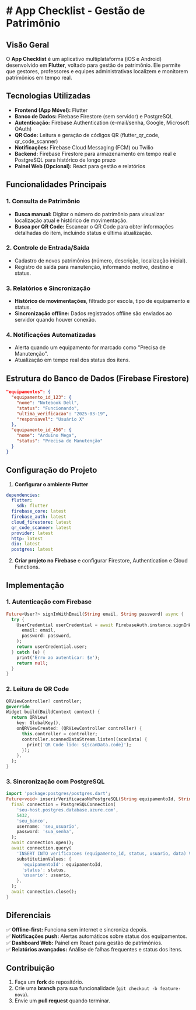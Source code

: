 # # App Checklist - Gestão de Patrimônio

## Visão Geral
O **App Checklist** é um aplicativo multiplataforma (iOS e Android) desenvolvido em **Flutter**, voltado para gestão de patrimônio. Ele permite que gestores, professores e equipes administrativas localizem e monitorem patrimônios em tempo real.

## Tecnologias Utilizadas
- **Frontend (App Móvel):** Flutter
- **Banco de Dados:** Firebase Firestore (sem servidor) e PostgreSQL
- **Autenticação:** Firebase Authentication (e-mail/senha, Google, Microsoft OAuth)
- **QR Code:** Leitura e geração de códigos QR (flutter_qr_code, qr_code_scanner)
- **Notificações:** Firebase Cloud Messaging (FCM) ou Twilio
- **Backend:** Firebase Firestore para armazenamento em tempo real e PostgreSQL para histórico de longo prazo
- **Painel Web (Opcional):** React para gestão e relatórios

## Funcionalidades Principais
### 1. Consulta de Patrimônio
- **Busca manual:** Digitar o número do patrimônio para visualizar localização atual e histórico de movimentação.
- **Busca por QR Code:** Escanear o QR Code para obter informações detalhadas do item, incluindo status e última atualização.

### 2. Controle de Entrada/Saída
- Cadastro de novos patrimônios (número, descrição, localização inicial).
- Registro de saída para manutenção, informando motivo, destino e status.

### 3. Relatórios e Sincronização
- **Histórico de movimentações**, filtrado por escola, tipo de equipamento e status.
- **Sincronização offline:** Dados registrados offline são enviados ao servidor quando houver conexão.

### 4. Notificações Automatizadas
- Alerta quando um equipamento for marcado como "Precisa de Manutenção".
- Atualização em tempo real dos status dos itens.

## Estrutura do Banco de Dados (Firebase Firestore)
```json
"equipamentos": {
  "equipamento_id_123": {
    "nome": "Notebook Dell",
    "status": "Funcionando",
    "ultima_verificacao": "2025-03-19",
    "responsavel": "Usuário X"
  },
  "equipamento_id_456": {
    "nome": "Arduino Mega",
    "status": "Precisa de Manutenção"
  }
}
```

## Configuração do Projeto
1. **Configurar o ambiente Flutter**
```yaml
dependencies:
  flutter:
    sdk: flutter
  firebase_core: latest
  firebase_auth: latest
  cloud_firestore: latest
  qr_code_scanner: latest
  provider: latest
  http: latest
  dio: latest
  postgres: latest
```
2. **Criar projeto no Firebase** e configurar Firestore, Authentication e Cloud Functions.

## Implementação
### 1. Autenticação com Firebase
```dart
Future<User?> signInWithEmail(String email, String password) async {
  try {
    UserCredential userCredential = await FirebaseAuth.instance.signInWithEmailAndPassword(
      email: email,
      password: password,
    );
    return userCredential.user;
  } catch (e) {
    print('Erro ao autenticar: $e');
    return null;
  }
}
```

### 2. Leitura de QR Code
```dart
QRViewController? controller;
@override
Widget build(BuildContext context) {
  return QRView(
    key: GlobalKey(),
    onQRViewCreated: (QRViewController controller) {
      this.controller = controller;
      controller.scannedDataStream.listen((scanData) {
        print('QR Code lido: ${scanData.code}');
      });
    },
  );
}
```

### 3. Sincronização com PostgreSQL
```dart
import 'package:postgres/postgres.dart';
Future<void> inserirVerificacaoNoPostgreSQL(String equipamentoId, String status, String usuario) async {
  final connection = PostgreSQLConnection(
    'seu-host.postgres.database.azure.com',
    5432,
    'seu_banco',
    username: 'seu_usuario',
    password: 'sua_senha',
  );
  await connection.open();
  await connection.query(
    'INSERT INTO verificacoes (equipamento_id, status, usuario, data) VALUES (@equipamentoId, @status, @usuario, NOW())',
    substitutionValues: {
      'equipamentoId': equipamentoId,
      'status': status,
      'usuario': usuario,
    },
  );
  await connection.close();
}
```

## Diferenciais
✅ **Offline-first:** Funciona sem internet e sincroniza depois.  
✅ **Notificações push:** Alertas automáticos sobre status dos equipamentos.  
✅ **Dashboard Web:** Painel em React para gestão de patrimônios.  
✅ **Relatórios avançados:** Análise de falhas frequentes e status dos itens.  

## Contribuição
1. Faça um **fork** do repositório.
2. Crie uma **branch** para sua funcionalidade (`git checkout -b feature-nova`).
3. Envie um **pull request** quando terminar.
